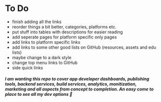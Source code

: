 To Do
=====

 * finish adding all the links
 * reorder things a bit better, categories, platforms etc.
 * put stuff into tables with descriptions for easier reading
 * add seperate pages for platform specific only pages
 * add links to platform specific links
 * add links to some other good lists on GitHub (resources, assets and edu lists)
 * maybe change to a dark style
 * change top menu links to GitHub
 * side quick links 

##### I am wanting this repo to cover app developer dashboards, publishing tools, backend services, build services, analytics, monitization, marketing and all aspects from concept to completion. An easy come to place to see all my dev options 🔨
